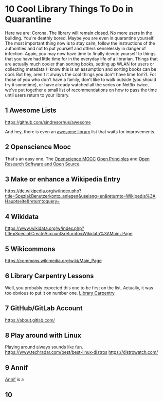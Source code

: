 # 10 Cool Library Things To Do in Quarantine

Here we are: Corona. The library will remain closed. No more users in the building. You're deathly bored. Maybe you are even in quarantine yourself. The most important thing now is to stay calm, follow the instructions of the authorities and not to put yourself and others senselessly in danger of infection. Again, you may now have time to finally devote yourself to things that you have had little time for in the everyday life of a librarian. Things that are actually much cooler than sorting books, setting up WLAN for users or collecting metadata (I know this is an assumption and sorting books can be cool. But hey, aren't it always the cool things you don't have time for!?). For those of you who don't have a family, don't like to walk outside (you should try it sometime), or have already watched all the series on Netflix twice, we've put together a small list of recommendations on how to pass the time until users return to your library.

## 1 Awesome Lists

https://github.com/sindresorhus/awesome

And hey, there is even an [awesome library](https://github.com/ubleipzig/awesome-library) list that waits for improvements.

## 2 Openscience Mooc

That's an easy one. The [Openscience MOOC](https://opensciencemooc.eu/) [Open Principles](https://opensciencemooc.eu/modules/open-principles/) and [Open Research Software and Open Source](https://opensciencemooc.eu/modules/open-research-software-and-open-source/).

## 3 Make or enhance a Wikipedia Entry

https://de.wikipedia.org/w/index.php?title=Spezial:Benutzerkonto_anlegen&uselang=en&returnto=Wikipedia%3AHauptseite&returntoquery=

## 4 Wikidata

https://www.wikidata.org/w/index.php?title=Special:CreateAccount&returnto=Wikidata%3AMain+Page

## 5 Wikicommons

https://commons.wikimedia.org/wiki/Main_Page

## 6 Library Carpentry Lessons

Well, you probably expected this one to be first on the list. Actually, it was too obvious to put it on number one. [Library Carpentry](https://librarycarpentry.org/)


## 7 GitHub/GitLab Account

https://about.gitlab.com/


## 8 Play around with Linux

Playing around always sounds like fun.
https://www.techradar.com/best/best-linux-distros
https://distrowatch.com/


## 9 Annif

[Annif](http://annif.org/) is a 

## 10 
